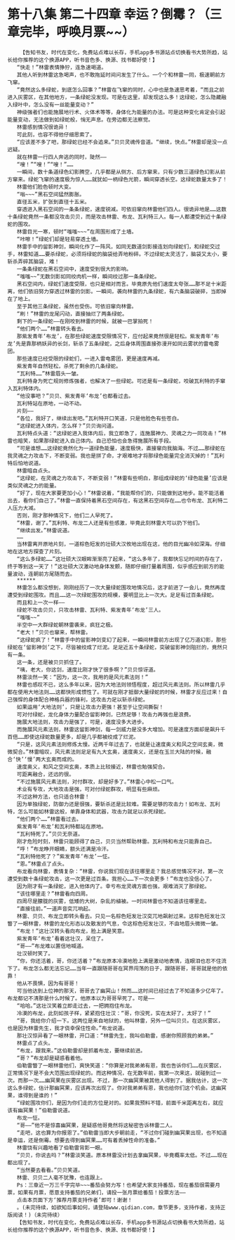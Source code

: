 # 第十八集 第二十四章 幸运？倒霉？（三章完毕，呼唤月票~~）
        【告知书友，时代在变化，免费站点难以长存，手机app多书源站点切换看书大势所趋，站长给你推荐的这个换源APP，听书音色多、换源、找书都好使！】
       “快走！”林雷表情狰狞，连急速喝道。
       其他人听到林雷这急喝声，也不敢拖延时间问发生了什么。一个个和林雷一同，极速朝前方飞窜。
       “竟然这么多绿蛇，到底怎么回事？”林雷在飞窜的同时，心中也是急速思考着，“而且之前进入灰雾区，在其他地方，一条绿蛇没发现。可是在这里，却发现这么多！这绿蛇，怎么隐藏融入绿叶中，怎么没有一丝能量变动？”
       神级强者们也能施展地行术、火体术等等，身体化为能量的办法。可是这种变化肯定会引起能量变动，无法做到如绿蛇般，悄无声息。在旁边都无法察觉。
       林雷感到情况很诡异！
       可此刻，也容不得他仔细思索了。
       “应该差不多了吧，那绿蛇已经不会追来。”贝贝灵魂传音道。“继续，快点。”林雷却是没一点迟疑。
       就在林雷一行四人奔逃的同时，陡然——
       “嗖！”“嗖！”“嗖！”……
       一瞬间，数十条道绿色幻影腾空，几乎都是从侧方、后方窜来，只有少数三道绿色幻影从前方窜来。绿蛇飞窜的速度极为惊人……就犹如一柄绿色光箭，瞬间穿透长空。这绿蛇数量太多了！
       林雷他们脸色顿时大变。
       “嗡~~~”黑石空间猛然膨胀。
       直径五米，扩张到直径十五米。
       穿透进入黑石空间的一条条绿蛇，速度锐减。可依旧窜向林雷他们四人。很诡异地是……这数十条绿蛇竟然一条都没攻击贝贝，而是攻击林雷、布龙、瓦利特三人。每一人都遭受到近十条绿蛇的围攻。
       林雷目光一寒，顿时“嗤嗤~~~”在周围形成了土墙。
       “咔嚓！”绿蛇们却是轻易穿透土墙。
       林雷手中的留影神剑，瞬间化作了一阵风，如同无数道剑影接连划向绿蛇们，和绿蛇交过手，林雷知道……要杀绿蛇，必须将绿蛇的脑袋给弄地粉碎。不过绿蛇太灵活了，脑袋又太小，要斩杀弄碎其脑袋，难！
       一条条绿蛇在黑石空间中，速度受到很大的影响。
       “嗤嗤~~”无数剑影如同绞肉机一样，瞬间绞过那一条条绿蛇。
       黑石空间内，绿蛇们速度受限，也只是相对而言。毕竟原先他们速度太夸张……那不足十米距离，他们依旧努力穿透过林雷的剑影。一瞬间，袭向林雷的九条绿蛇，有六条脑袋破碎，当即掉在了地上。
       至于其他三条绿蛇，虽然也受伤。可依旧窜向林雷。
       “刷！”林雷的龙尾闪动，直接抽烂了两条绿蛇。
       剩下的一条绿蛇——在刚咬到林雷的时候，就被一巴掌拍死！
       “他们两个……”林雷转头看去。
       那紫发青年‘布龙’，在那些绿蛇速度受限情况下，应付起来竟然很是轻松。紫发青年‘布龙’先是靠那柄妖异的长剑，斩杀了五条绿蛇，之后身体周围直接弥漫开如同云雾状的雷电雾团。
       那些速度已经受限的绿蛇们，一进入雷电雾团，更是速度再减。
       紫发青年自然轻松，杀死了剩余的几条绿蛇。
       “瓦利特……”林雷眉头一皱。
       瓦利特身为死亡规则修炼强者，也解决了一些绿蛇。可还是有一条绿蛇，咬破瓦利特的手窜入瓦利特体内。
       “他没事吧？”贝贝、紫发青年‘布龙’也都看过去。
       瓦利特站在原地，一动不动。
       片刻——
       “各位，我好了，继续出发吧。”瓦利特开口笑道，只是他脸色有些苍白。
       “这绿蛇进入体内，怎么样？”贝贝询问道。
       瓦利特点头道：“这绿蛇进入我体内后，我立即急了，连施展神力、灵魂之力一同攻击！”林雷也暗笑，如果那绿蛇进入自己体内。自己恐怕也会急得施展所有手段。
       “可是谁想……这绿蛇竟然化为一道绿色能量，速度极快，直接窜向我脑海。不过……那绿蛇在我灵魂之力攻击下，不断变弱。我也是拼了命，才艰难地才将那绿色能量完全消灭掉的！”瓦利特后怕地说道。
       林雷暗自点头。
       “这绿蛇，在灵魂之力攻击下，不断变弱！”林雷有些明白，那组成绿蛇的‘绿色能量’应该是类似灵魂之力的能量。
       “好了，现在大家要更加小心！”林雷说着，“我能帮你们的，只能做到这地步。能不能活着出去，看你们自己了。”林雷一直保持着黑石空间存在，有这黑石空间存在……也令布龙、瓦利特二人压力大减。
       否则，刚才那种情况下，他们二人早死了。
       “林雷，谢了。”瓦利特、布龙二人还是有些感激，毕竟此刻林雷大可以扔下他们。
       “继续出发。”林雷说道。
       ……
       当林雷离开原地片刻，一道棕色短发的壮硕大汉攸地出现在这，他的目光幽冷如深海。仔细地在这地方探查了片刻。
       “这么多绿蛇……”这壮硕大汉眼眸渐渐亮了起来，“这么多年了，我都快忘记时间的存在了，终于等到这一天了！”这壮硕大汉激动地身体发颤，随即仔细打量着周围，似乎感应到前方的能量波动，连朝前方尾随而去。
       ******
       林雷怎么都没想到，刚刚经历了一次大量绿蛇围攻地情况后，这才前进了一会儿，竟然再度遭受到绿蛇围攻。而且……这一次绿蛇围攻的规模，要明显比上一次大。足足有过百条绿蛇。
       而且和上一次一样——
       绿蛇不攻击贝贝，只攻击林雷、瓦利特、紫发青年‘布龙’三人。
       “嗤嗤~~”
       半空中一大群绿蛇朝林雷袭来，疯狂之极。
       “老大！”贝贝也窜来，帮林雷。
       “这绿蛇疯了！”林雷手中的留影神剑变幻了起来，一瞬间林雷前方出现了亿万道幻影，那些绿蛇在‘留影神剑’之下，尽皆被绞成了烂泥。足足近五十条绿蛇，突破留影神剑阻拦的，竟然只有一条。
       这一条，还是被贝贝抓住了。
       “咦，老大，你这剑，速度比刚才快了很多啊？”贝贝惊讶道。
       林雷淡然一笑：“因为，这一次，我用的是风元素法则！”
       林雷也感叹不已，这么多年以来，因为大地法则领悟程度，超过风元素法则。所以林雷几乎都在使用大地法则……这都快形成惯性了。可就在刚才抵御大量绿蛇的时候，林雷才反应过来！自己强悍的身体配合神格兵器的锋利，这攻击力足以斩杀绿蛇。
       如果运用‘大地法则’，只是让攻击力更强！甚至于让空间撕裂！
       可对付绿蛇，龙化身体力量配合留影神剑，已然足够！攻击力再强也是浪费。
       施展大地法则，攻击力是强了，可是，速度没多大进步。
       而施展风元素法则，林雷这留影神剑，每一剑威力是没多大增加。可是速度方面却是飙升千百倍……即使这绿蛇数量更多，却是几乎都被绞成了烂泥。
       “只是，这风元素法则修炼太慢。近两千年过去了，也就是让速度奥义和风之空间玄奥，微微契合。”林雷暗叹，风元素法则足足有九大玄奥，速度奥义，还是在玉兰大陆的时候，融合‘快’‘慢’两大玄奥而成的。
       速度奥义，和风之空间玄奥，本质上比较接近，林雷也勉强契合。
       可距离融合，还远的很。
       “不过施展风元素法则，对付群攻，却是好多了。”林雷心中松一口气。
       术业有专攻，大地攻击是强，可对付绿蛇群攻，明显有些麻烦。
       不过这种方法，也只适合林雷！
       因为单独绿蛇，防御力还是很强，要斩杀还是比较难。需要足够的攻击力！如布龙、瓦利特，怎么可能如林雷这般，单靠身体和武器，攻击力就足以杀死绿蛇。
       “他们两个……”林雷看过去。
       紫发青年‘布龙’和瓦利特都站在原地。
       “瓦利特死了。”贝贝无奈道。
       刚才危险时刻，林雷只能顾得了自己，贝贝当然帮助林雷。瓦利特和布龙只能靠自己。
       “呼！”布龙睁开眼睛，额头还满是冷汗。
       “瓦利特他死了？”紫发青年‘布龙’一怔。
       “恩。”林雷点了点头。
       布龙看向林雷，表情复杂：“林雷，你说我们现在该往哪里走？我总感觉情况不对，第一次遭受到数十条绿蛇攻击，这一次更是过百条。我担心……下一次会更多！”布龙也没信心了。
       因为刚才有一条绿蛇，进入他体内了。幸亏布龙灵魂方面也强，艰难消灭了那绿蛇。
       “该往哪里走？”林雷看向四周。
       四周尽是朦胧的灰雾，低矮的大树，杂乱的植被。一时间林雷也不知道该往哪里走。
       “直接往前。”一道声音突兀响起。
       林雷、贝贝、布龙立即转头看去。只见一名棕色短发壮汉突兀地飙射过来。这棕色短发壮汉瞥了一眼林雷，林雷的龙化形态以及散发的气息，令这棕色短发壮汉，不由地眉头微微一皱。
       “布龙！”这壮汉转头看向布龙，脸上满是笑意。
       紫发青年‘布龙’看着这壮汉，呆住了。
       “哥——”布龙难以置信地喊道。
       壮汉顿时笑了。
       “你，你还活着，哥，你还活着？”布龙原本冷漠地脸上满是激动地表情，连眼泪也忍不住流下了。布龙怎么都无法忘记……当年一直跟随哥哥在冥界闯荡的日子，跟随哥哥，哥哥就是他的依靠！
       他从不畏惧，因为有哥哥！
       可当他达到上位神的那天，哥哥去了幽冥山！然而……这时间已经过去了不知道多少亿年了。布龙都记不清那是什么时候了。他原本以为哥哥早死了。可是——
       “哈哈。”这壮汉笑着立即走过去，一把拥抱住布龙。
       冷漠的布龙，此刻如孩子样，紧紧抱住壮汉：“哥，你没死，实在太好了，太好了！”
       “哥，我给你介绍一下。这两位是来自地狱的，他叫林雷，另外一位叫贝贝。在这灰雾区，也是因为林雷先生，我才侥幸保住性命。”布龙说道。
       那壮汉惊异看了一眼林雷，开口道：“林雷先生，我叫伯勒雷，感谢你照顾我的弟弟。”
       林雷点了点头。
       “布龙，跟我来。”这伯勒雷却是抓着布龙，要继续前进。
       “哥？”布龙却是疑惑看着他。
       伯勒雷瞥了一眼林雷他们，爽快笑道：“你算是对我弟弟有恩，我也告诉你们……在灰雾区，正常情况下是不会大范围出现绿蛇的。而这种情况，在无数年前，我第一次来这，就碰到过一次。而那一次……幽冥果在灰雾区出现。不过，那一次幽冥果被其他人得到了。据我估计，这一次这么多绿蛇，估计那幽冥果，应该再次出现了。你对我弟弟有恩，我也给你们这个机会。这幽冥果，谁得到是谁的！”
       “绿蛇围攻你们，是因为你们走的方位是对的。如果我预料不错，前面千米距离左右，就应该有幽冥果！”伯勒雷说道。
       布龙一怔。
       “哥——”他不是惊喜幽冥果，是疑惑他哥竟然将这秘密告诉林雷二人。
       “走吧，这也算为你报恩了。”伯勒雷当即大步朝前走，“不过你们碰到幽冥果出现，也不知道是幸运，还是倒霉。想要去得到幽冥果……可有着丢掉性命的准备。”
       林雷饶有兴趣地看了伯勒雷背影一眼。
       “贝贝，你说去吗？”林雷淡笑道。原本林雷没计划去拿幽冥果，毕竟概率太低。不过……现在都出现了。
       “当然要去看看。”贝贝笑道。
       林雷、贝贝二人毫不犹豫，也连跟上。
       Ps：三章近一万三千字完毕~~~番茄会努力写！也希望大家支持番茄，现在番茄很需要月票，如果有月票，愿意支持番茄的兄弟们，请投一张月票给番茄！投票方法——
       点击本页面下方‘推荐月票支持作者’即可！谢谢！
       。(未完待续，如欲知后事如何，请登陆www.qidian.com，章节更多，支持作者，支持正版阅读！)（未完待续）
       【告知书友，时代在变化，免费站点难以长存，手机app多书源站点切换看书大势所趋，站长给你推荐的这个换源APP，听书音色多、换源、找书都好使！】